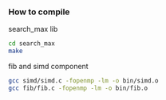 ### How to compile

search_max lib

```bash
cd search_max
make
```

fib and simd component 

```bash
gcc simd/simd.c -fopenmp -lm -o bin/simd.o
gcc fib/fib.c -fopenmp -lm -o bin/fib.o
```